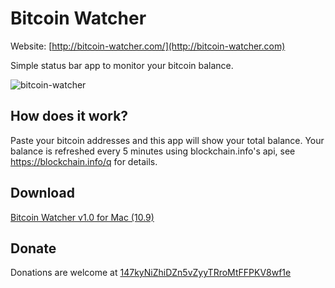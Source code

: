 Bitcoin Watcher
===============

Website: [http://bitcoin-watcher.com/](http://bitcoin-watcher.com)


Simple status bar app to monitor your bitcoin balance.

![bitcoin-watcher](https://f.cloud.github.com/assets/343640/2302674/ad30a676-a188-11e3-9af6-399be8e077c4.png)

How does it work?
-----------------
Paste your bitcoin addresses and this app will show your total balance. Your balance is refreshed every 5 minutes using blockchain.info's api, see https://blockchain.info/q for details.

Download
--------
[Bitcoin Watcher v1.0 for Mac (10.9)](https://github.com/fabianfabian/Bitcoin-Watcher/releases/download/v1.0/Bitcoin-Watcher-v1.0.dmg)

Donate
------
Donations are welcome at [147kyNiZhiDZn5vZyyTRroMtFFPKV8wf1e](https://blockchain.info/address/147kyNiZhiDZn5vZyyTRroMtFFPKV8wf1e)
